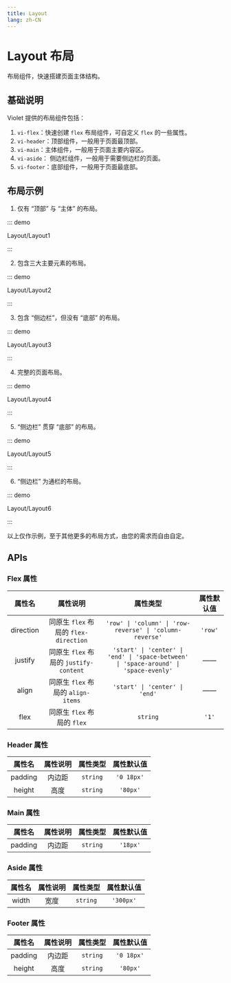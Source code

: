 ```yaml
---
title: Layout
lang: zh-CN
---
```


# Layout 布局

布局组件，快速搭建页面主体结构。

## 基础说明

Violet 提供的布局组件包括：
1. `vi-flex`：快速创建 `flex` 布局组件，可自定义 `flex` 的一些属性。 
2. `vi-header`：顶部组件，一般用于页面最顶部。 
3. `vi-main`：主体组件，一般用于页面主要内容区。 
4. `vi-aside`： 侧边栏组件，一般用于需要侧边栏的页面。 
5. `vi-footer`：底部组件，一般用于页面最底部。

## 布局示例

1. 仅有 “顶部” 与 “主体” 的布局。

::: demo

Layout/Layout1

:::

2. 包含三大主要元素的布局。

::: demo

Layout/Layout2

:::

3. 包含 “侧边栏”，但没有 “底部” 的布局。

::: demo

Layout/Layout3

:::

4. 完整的页面布局。

::: demo

Layout/Layout4

:::

5. “侧边栏” 贯穿 “底部” 的布局。

::: demo

Layout/Layout5

:::

6. “侧边栏” 为通栏的布局。

::: demo

Layout/Layout6

:::

以上仅作示例，至于其他更多的布局方式，由您的需求而自由自定。

## APIs

### Flex 属性

| 属性名 | 属性说明 | 属性类型 | 属性默认值 |
| :---: | :---: | :---: | :---: |
| direction | 同原生 `flex` 布局的 `flex-direction` | `'row' \| 'column' \| 'row-reverse' \| 'column-reverse'` | `'row'` |
| justify | 同原生 `flex` 布局的 `justify-content` | `'start' \| 'center' \| 'end' \| 'space-between' \| 'space-around' \| 'space-evenly'` | —— |
| align | 同原生 `flex` 布局的 `align-items` | `'start' \| 'center' \| 'end'` | —— |
| flex | 同原生 `flex` 布局的 `flex` | `string` | `'1'` |

### Header 属性

| 属性名 | 属性说明 | 属性类型 | 属性默认值 |
| :---: | :---: | :---: | :---: |
| padding | 内边距 | `string` | `'0 18px'` |
| height | 高度 | `string` | `'80px'` |

### Main 属性

| 属性名 | 属性说明 | 属性类型 | 属性默认值 |
| :---: | :---: | :---: | :---: |
| padding | 内边距 | `string` | `'18px'` |

### Aside 属性

| 属性名 | 属性说明 | 属性类型 | 属性默认值 |
| :---: | :---: | :---: | :---: |
| width | 宽度 | `string` | `'300px'` |

### Footer 属性

| 属性名 | 属性说明 | 属性类型 | 属性默认值 |
| :---: | :---: | :---: | :---: |
| padding | 内边距 | `string` | `'0 18px'` |
| height | 高度 | `string` | `'80px'` |
